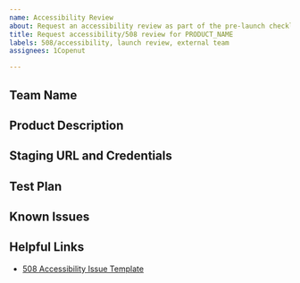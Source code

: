 ```yaml
---
name: Accessibility Review 
about: Request an accessibility review as part of the pre-launch checklist
title: Request accessibility/508 review for PRODUCT_NAME 
labels: 508/accessibility, launch review, external team
assignees: 1Copenut

---
```


<!-- Please add your team label to the pre-defined 508/accessibility, launch review, and
external team labels --> 

## Team Name
<!-- Your team's name -->

## Product Description
<!-- Provide a high-level description of the product and functionality you would
like reviewed -->

## Staging URL and Credentials
<!-- The staging URL should include test user accounts,
credentials, and configuration or custom settings. -->

## Test Plan
<!-- Please provide a URL to your test plan or attach a document to the bottom of
this issue if one is available. The test plan should include URLs to test, test user accounts and
credentials (if necessary) and configuration or custom settings. -->

## Known Issues
<!-- Known issues should be captured in Github using the link below. This will
make the pre-launch audit go quicker. Add your product as a label, and provide
the name of a primary contact. Copy and paste this issue ticket URL into your
known issues under the Related Issues section for visibility. -->

## Helpful Links
* [508 Accessibility Issue
  Template](https://github.com/department-of-veterans-affairs/va.gov-team/issues/new?assignees=&labels=508%2FAccessibility&template=508-issue.md&title=)
